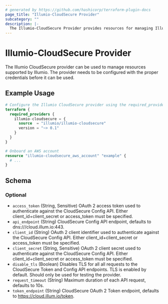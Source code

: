 ```yaml
---
# generated by https://github.com/hashicorp/terraform-plugin-docs
page_title: "Illumio-CloudSecure Provider"
subcategory: ""
description: |-
  The Illumio-CloudSecure Provider provides resources for managing Illumio CloudSecure.
---
```


# Illumio-CloudSecure Provider

The Illumio CloudSecure provider can be used to manage resources supported by
Illumio. The provider needs to be configured with the proper credentials
before it can be used.

## Example Usage

```terraform
# Configure the Illumio CloudSecure provider using the required_providers stanza.
terraform {
  required_providers {
    illumio-cloudsecure = {
      source  = "illumio/illumio-cloudsecure"
      version = "~> 0.1"
    }
  }
}

# Onboard an AWS account
resource "illumio-cloudsecure_aws_account" "example" {
  # ...
}
```

<!-- schema generated by tfplugindocs -->
## Schema

### Optional

- `access_token` (String, Sensitive) OAuth 2 access token used to authenticate against the CloudSecure Config API. Either client_id+client_secret or access_token must be specified.
- `api_endpoint` (String) CloudSecure Config API endpoint, defaults to dns:///cloud.illum.io:443.
- `client_id` (String) OAuth 2 client identifier used to authenticate against the CloudSecure Config API. Either client_id+client_secret or access_token must be specified.
- `client_secret` (String, Sensitive) OAuth 2 client secret used to authenticate against the CloudSecure Config API. Either client_id+client_secret or access_token must be specified.
- `disable_tls` (Boolean) Disables TLS for all all requests to the CloudSecure Token and Config API endpoints. TLS is enabled by default. Should only be used for testing the provider.
- `request_timeout` (String) Maximum duration of each API request, defaults to 10s.
- `token_endpoint` (String) CloudSecure OAuth 2 Token endpoint, defaults to https://cloud.illum.io/token.
